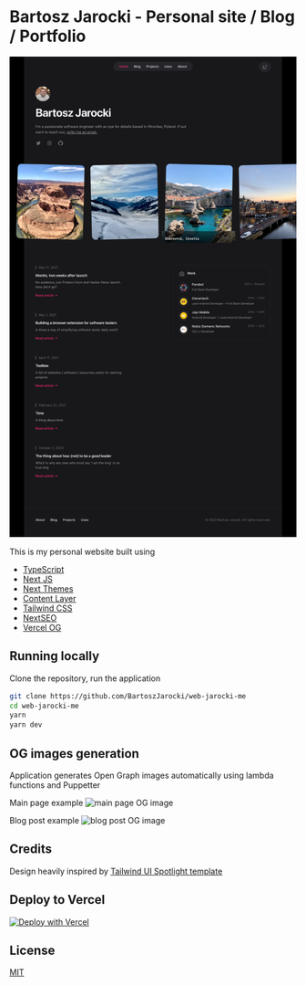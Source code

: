 # Bartosz Jarocki - Personal site / Blog / Portfolio

![screenshot](screenshots/screenshot.png)

This is my personal website built using

- [TypeScript](https://www.typescriptlang.org/)
- [Next JS](https://nextjs.org/)
- [Next Themes](https://github.com/pacocoursey/next-themes)
- [Content Layer](https://www.contentlayer.dev/)
- [Tailwind CSS](https://tailwindcss.com)
- [NextSEO](https://github.com/garmeeh/next-seo)
- [Vercel OG](https://vercel.com/docs/concepts/functions/edge-functions/og-image-generation)

## Running locally

Clone the repository, run the application

```bash
git clone https://github.com/BartoszJarocki/web-jarocki-me
cd web-jarocki-me
yarn
yarn dev
```

## OG images generation

Application generates Open Graph images automatically using lambda functions and Puppetter

Main page example
![main page OG image](https://jarocki.me/api/og?title=Bartosz%20Jarocki%20-%20Personal%20website)

Blog post example
![blog post OG image](https://jarocki.me/api/og?title=React%20Hooks%20-%20a%20few%20rules,%20common%20problems%20and%20how%20to%20solve%20them)

## Credits

Design heavily inspired by [Tailwind UI Spotlight template](https://tailwindui.com/templates/spotlight)

## Deploy to Vercel

[![Deploy with Vercel](https://vercel.com/button)](https://vercel.com/new/clone?repository-url=https%3A%2F%2Fgithub.com%2FBartoszJarocki%2Fweb-jarocki-me)

## License

[MIT](https://choosealicense.com/licenses/mit/)
